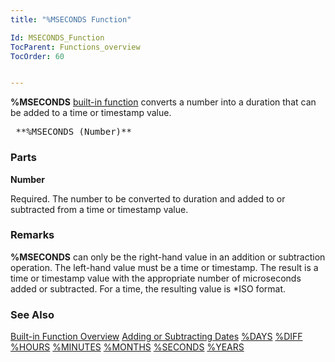 ```yaml
---
title: "%MSECONDS Function"

Id: MSECONDS_Function
TocParent: Functions_overview
TocOrder: 60


---
```


<span style="FONT-WEIGHT: bold">%MSECONDS</span> [built-in function](Functions_overview.html) converts a number into a duration that can be added to a time or timestamp value. 
<pre class="syntax">
 **%MSECONDS (Number)** 
</pre>

### Parts

**Number** 

Required. The number to be converted to duration and added to or subtracted from a time or timestamp value.


### Remarks
**%MSECONDS** can only be the right-hand value in an addition or subtraction operation. The left-hand value must be a time or timestamp. The result is a time or timestamp value with the appropriate number of microseconds added or subtracted. For a time, the resulting value is *ISO format. 

### See Also
[Built-in Function Overview](Functions_overview.html)
[Adding or Subtracting Dates](Adding_or_Subtracting_Dates.html)
[%DAYS](DAYS_Function.html)
[%DIFF](DIFF_Function.html)
[%HOURS](HOURS_Function.html)
[%MINUTES](MINUTES_Function.html)
[%MONTHS](MONTHS_Function.html)
[%SECONDS](SECONDS_Function.html)
[%YEARS](YEARS_Function.html) 
